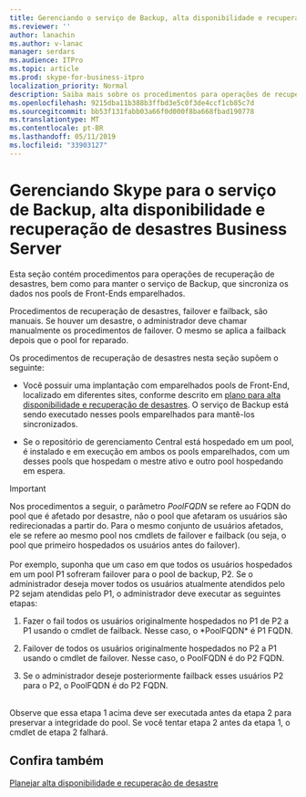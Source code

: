 ```yaml
---
title: Gerenciando o serviço de Backup, alta disponibilidade e recuperação de desastres
ms.reviewer: ''
author: lanachin
ms.author: v-lanac
manager: serdars
ms.audience: ITPro
ms.topic: article
ms.prod: skype-for-business-itpro
localization_priority: Normal
description: Saiba mais sobre os procedimentos para operações de recuperação de desastres, bem como para manter o serviço de Backup, que sincroniza os dados nos pools de Front-Ends emparelhados.
ms.openlocfilehash: 9215dba11b388b3ffbd3e5c0f3de4ccf1cb85c7d
ms.sourcegitcommit: bb53f131fabb03a66f0d000f8ba668fbad190778
ms.translationtype: MT
ms.contentlocale: pt-BR
ms.lasthandoff: 05/11/2019
ms.locfileid: "33903127"
---
```

# <a name="managing-skype-for-business-server-disaster-recovery-high-availability-and-backup-service"></a>Gerenciando Skype para o serviço de Backup, alta disponibilidade e recuperação de desastres Business Server

Esta seção contém procedimentos para operações de recuperação de desastres, bem como para manter o serviço de Backup, que sincroniza os dados nos pools de Front-Ends emparelhados.

Procedimentos de recuperação de desastres, failover e failback, são manuais. Se houver um desastre, o administrador deve chamar manualmente os procedimentos de failover. O mesmo se aplica a failback depois que o pool for reparado.

Os procedimentos de recuperação de desastres nesta seção supõem o seguinte:

  - Você possuir uma implantação com emparelhados pools de Front-End, localizado em diferentes sites, conforme descrito em [plano para alta disponibilidade e recuperação de desastres](../../plan-your-deployment/high-availability-and-disaster-recovery/high-availability-and-disaster-recovery.md). O serviço de Backup está sendo executado nesses pools emparelhados para mantê-los sincronizados.

  - Se o repositório de gerenciamento Central está hospedado em um pool, é instalado e em execução em ambos os pools emparelhados, com um desses pools que hospedam o mestre ativo e outro pool hospedando em espera.

> [!IMPORTANT]
> Nos procedimentos a seguir, o parâmetro *PoolFQDN* se refere ao FQDN do pool que é afetado por desastre, não o pool que afetaram os usuários são redirecionadas a partir do. Para o mesmo conjunto de usuários afetados, ele se refere ao mesmo pool nos cmdlets de failover e failback (ou seja, o pool que primeiro hospedados os usuários antes do failover).<BR><br>Por exemplo, suponha que um caso em que todos os usuários hospedados em um pool P1 sofreram failover para o pool de backup, P2. Se o administrador deseja mover todos os usuários atualmente atendidos pelo P2 sejam atendidas pelo P1, o administrador deve executar as seguintes etapas: 
> <OL>
> <LI>
> <P>Fazer o fail todos os usuários originalmente hospedados no P1 de P2 a P1 usando o cmdlet de failback. Nesse caso, o *PoolFQDN* é P1 FQDN.</P>
> <LI>
> <P>Failover de todos os usuários originalmente hospedados no P2 a P1 usando o cmdlet de failover. Nesse caso, o PoolFQDN é do P2 FQDN.</P>
> <LI>
> <P>Se o administrador deseje posteriormente failback esses usuários P2 para o P2, o PoolFQDN é do P2 FQDN.</P></LI></OL><br>Observe que essa etapa 1 acima deve ser executada antes da etapa 2 para preservar a integridade do pool. Se você tentar etapa 2 antes da etapa 1, o cmdlet de etapa 2 falhará.


## <a name="see-also"></a>Confira também

[Planejar alta disponibilidade e recuperação de desastre](../../plan-your-deployment/high-availability-and-disaster-recovery/high-availability-and-disaster-recovery.md) 
  

